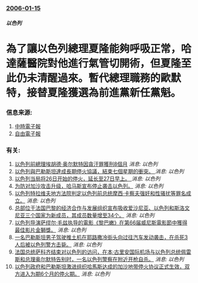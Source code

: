 ### [2006-01-15](/news/2006/01/15/index.md)

##### 以色列
# 為了讓以色列總理夏隆能夠呼吸正常，哈達薩醫院對他進行氣管切開術，但夏隆至此仍未清醒過來。暫代總理職務的歐默特，接替夏隆獲選為前進黨新任黨魁。




### 信息来源:

1. [中時電子報](http://news.chinatimes.com/Chinatimes/newslist/newslist-content/0,3546,110104+112006011600435,00.html)
2. [自由電子報](https://web.archive.org/web/20070302145358/http://www.libertytimes.com.tw/2006/new/jan/17/today-int6.htm)

### 有关:

1. [以色列前總理埃胡德·奥尔默特因貪汙罪獲刑8個月](/zh/news/2015/05/25/以色列前總理埃胡德-奥尔默特因貪汙罪獲刑8個月.md) _消息: 以色列_
2. [以色列與巴勒斯坦達成長期停火協議，結束七個星期的衝突。 ](/zh/news/2014/08/27/以色列與巴勒斯坦達成長期停火協議-結束七個星期的衝突.md) _消息: 以色列_
3. [以色列当局将26日开始的停火，延长至27日早上。 ](/zh/news/2014/07/27/以色列当局将26日开始的停火-延长至27日早上.md) _消息: 以色列_
4. [ 为防对加沙攻击升级，哈马斯宣布停止袭击以色列。](/zh/news/2011/04/8/为防对加沙攻击升级-哈马斯宣布停止袭击以色列.md) _消息: 以色列_
5. [ 以色列特拉维夫地方法院判定以色列前总统摩西·卡察夫强奸和性骚扰等罪名成立。](/zh/news/2010/12/30/以色列特拉维夫地方法院判定以色列前总统摩西-卡察夫强奸和性骚扰等罪名成立.md) _消息: 以色列_
6. [ 总部位于法国巴黎的经济合作与发展组织宣布吸收爱沙尼亚、以色列和斯洛文尼亚三个国家为新成员，其成员数量增至34个。](/zh/news/2010/05/10/总部位于法国巴黎的经济合作与发展组织宣布吸收爱沙尼亚-以色列和斯洛文尼亚三个国家为新成员-其成员数量增至34个.md) _消息: 以色列_
7. [以色列导演萨缪尔·毛兹执导的電影《黎巴嫩》在第66届威尼斯電影節中獲得最佳影片金獅獎。](/zh/news/2009/09/12/以色列导演萨缪尔-毛兹执导的電影-黎巴嫩-在第66届威尼斯電影節中獲得最佳影片金獅獎.md) _消息: 以色列_
8. [一名巴勒斯坦男子驾驶推土机在耶路撒冷街头向过往汽车发动袭击，在杀死3人后被以色列警方击毙。](/zh/news/2008/07/2/一名巴勒斯坦男子驾驶推土机在耶路撒冷街头向过往汽车发动袭击-在杀死3人后被以色列警方击毙.md) _消息: 以色列_
9. [法国总统萨科齐结束对以色列的访问，在本·古里安国际机场与以色列总统佩雷斯和总理奥尔默特告别时，一名以色列警察在附近开枪自杀。](/zh/news/2008/06/24/法国总统萨科齐结束对以色列的访问-在本-古里安国际机场与以色列总统佩雷斯和总理奥尔默特告别时-一名以色列警察在附近开枪自.md) _消息: 以色列_
10. [以色列政府和巴勒斯坦激进组织哈馬斯达成的加沙地带停火协议正式生效，双方进入为期6个月的停火期。](/zh/news/2008/06/19/以色列政府和巴勒斯坦激进组织哈馬斯达成的加沙地带停火协议正式生效-双方进入为期6个月的停火期.md) _消息: 以色列_
